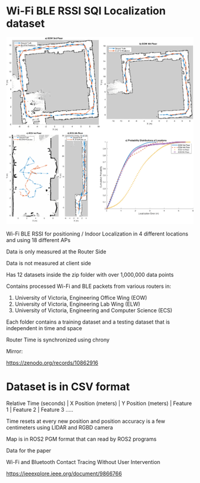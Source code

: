 # Wi-Fi BLE RSSI SQI Localization dataset

![](DatasetA.png)


Wi-Fi BLE RSSI for positioning / Indoor Localization in 4 different locations and using 18 different APs

Data is only measured at the Router Side

Data is not measured at client side

Has 12 datasets inside the zip folder with over 1,000,000 data points

Contains processed Wi-Fi and BLE packets from various routers in:  
1. University of Victoria, Engineering Office Wing (EOW)
2. University of Victoria, Engineering Lab Wing (ELW)
3. University of Victoria, Engineering and Computer Science (ECS)
 
Each folder contains a training dataset and a testing dataset that is independent in time and space

Router Time is synchronized using chrony

Mirror:

https://zenodo.org/records/10862916

# Dataset is in CSV format
Relative Time (seconds) | X Position (meters) | Y Position (meters) | Feature 1 | Feature 2 | Feature 3 .....

Time resets at every new position and position accuracy is a few centimeters using LIDAR and RGBD camera


Map is in ROS2 PGM format that can read by ROS2 programs


Data for the paper

Wi-Fi and Bluetooth Contact Tracing Without User Intervention

https://ieeexplore.ieee.org/document/9866766

